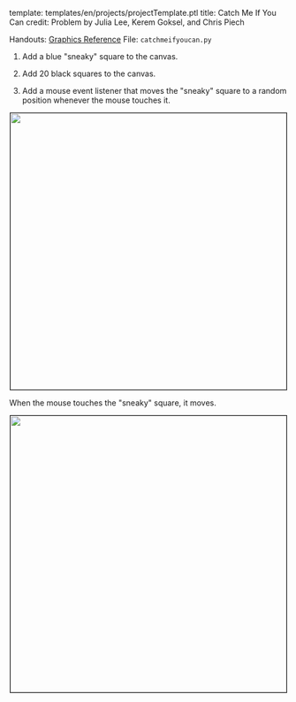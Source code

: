 template: templates/en/projects/projectTemplate.ptl
title: Catch Me If You Can
credit: Problem by Julia Lee, Kerem Goksel, and Chris Piech

Handouts: [Graphics Reference]({{pathToRoot}}en/resources/graphics.html)
File: `catchmeifyoucan.py`

1. Add a blue "sneaky" square to the canvas.

1. Add 20 black squares to the canvas.

1. Add a mouse event listener that moves the "sneaky" square to a random position whenever the mouse touches it.

<center>
  <img style="width:500px;border: 1px solid #000000" src="{{pathToRoot}}img/projects/catchMeIfYouCan/demo1.png">
</center>

When the mouse touches the "sneaky" square, it moves.

<center>
  <img style="width:500px;border: 1px solid #000000" src="{{pathToRoot}}img/projects/catchMeIfYouCan/demo2.png">
</center>
